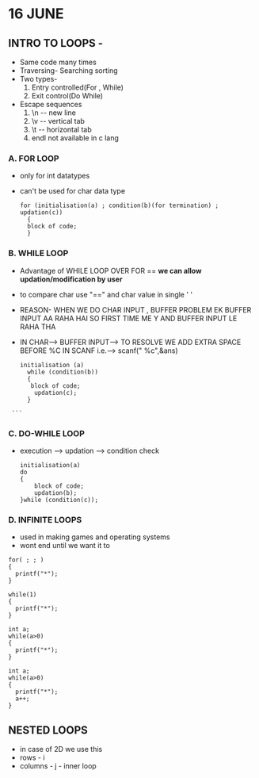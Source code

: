 # 16 JUNE
## INTRO TO LOOPS -
- Same code many times 
- Traversing- Searching sorting 
- Two types-
  1. Entry controlled(For , While) 
  2. Exit control(Do While)
- Escape sequences 
  1. \n -- new line 
  2. \v -- vertical tab 
  3. \t -- horizontal tab 
  4. endl not available in c lang

### A. FOR LOOP
- only for int datatypes 
- can't be used for char data type 


    ```
    for (initialisation(a) ; condition(b)(for termination) ; updation(c))
      { 
      block of code;
      }
    ```
      
 ### B. WHILE LOOP
 -  Advantage of WHILE LOOP OVER FOR == **we can allow updation/modification by user**
 -   to compare char use "==" and char value in single ' ' 
 -   REASON- WHEN WE DO CHAR INPUT , BUFFER PROBLEM  EK BUFFER INPUT AA RAHA HAI SO  FIRST TIME ME Y AND BUFFER INPUT LE RAHA THA 
 -    IN CHAR--> BUFFER INPUT--> TO RESOLVE WE ADD EXTRA SPACE BEFORE %C IN SCANF i.e.--> scanf(" %c",&ans)
 
      ```
      initialisation (a)
        while (condition(b))
        { 
         block of code;
          updation(c);
        }     
     ```
    
  ### C. DO-WHILE LOOP
  - execution --> updation --> condition check 
  
    ```
    initialisation(a) 
    do
    {
        block of code;
        updation(b);
    }while (condition(c));
    ```
### D. INFINITE LOOPS 
- used in making games and operating systems
- wont end until we want it to 

```
for( ; ; )
{
  printf("*");
}

while(1)
{
  printf("*");
}

int a;
while(a>0)
{
  printf("*");
}

int a;
while(a>0)
{
  printf("*");
  a++;
}

```

## NESTED LOOPS
- in case of 2D we use this 
- rows - i 
- columns - j - inner loop 
